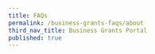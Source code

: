 ```yaml
---
title: FAQs
permalink: /business-grants-faqs/about
third_nav_title: Business Grants Portal
published: true
---
```


<script src="/jquery/jquery.min.js"></script>
<script src="/jquery/bp-menu-new-tab.js"></script>